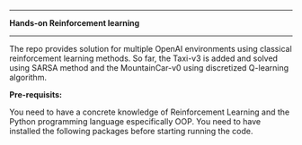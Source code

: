 ***
**Hands-on Reinforcement learning**
***
The repo provides solution for multiple OpenAI environments using classical reinforcement learning methods. 
So far, the Taxi-v3 is added and solved using SARSA method and the MountainCar-v0 using discretized Q-learning algorithm.

**Pre-requisits:**

You need to have a concrete knowledge of Reinforcement Learning and the Python programming language especifically OOP.
You need to have installed the following packages before starting running the code.
